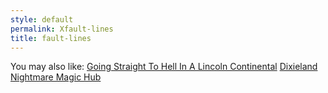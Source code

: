 ```yaml
---
style: default
permalink: Xfault-lines
title: fault-lines
---
```

You may also like:
[Going Straight To Hell In A Lincoln Continental](http://scp-wiki.net/going-straight-to-hell-in-a-lincoln-continental)
[Dixieland Nightmare Magic Hub](http://scp-wiki.net/dixieland-nightmare-magic-hub)